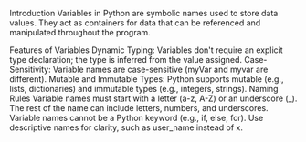Introduction
Variables in Python are symbolic names used to store data values. They act as containers for data that can be referenced and manipulated throughout the program.

Features of Variables
Dynamic Typing: Variables don't require an explicit type declaration; the type is inferred from the value assigned.
Case-Sensitivity: Variable names are case-sensitive (myVar and myvar are different).
Mutable and Immutable Types: Python supports mutable (e.g., lists, dictionaries) and immutable types (e.g., integers, strings).
Naming Rules
Variable names must start with a letter (a-z, A-Z) or an underscore (_).
The rest of the name can include letters, numbers, and underscores.
Variable names cannot be a Python keyword (e.g., if, else, for).
Use descriptive names for clarity, such as user_name instead of x.
